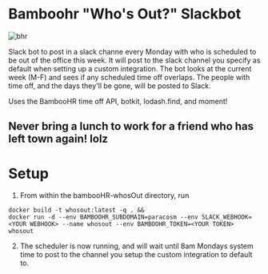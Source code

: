# Bamboohr "Who's Out?" Slackbot
![bhr](https://cloud.githubusercontent.com/assets/12915163/17829398/4b948526-667b-11e6-8ba1-b6d429b4db20.jpg)

Slack bot to post in a slack channe every Monday with who is scheduled to be out of the office this week. It will post to the slack channel you specify as default when setting up a custom integration.
The bot looks at the current week (M-F) and sees if any scheduled time off overlaps. The people with time off, and the days they'll be gone, will be posted to Slack.

Uses the BambooHR time off API, botkit, lodash.find, and moment!

## Never bring a lunch to work for a friend who has left town again! lolz


# Setup
1. From within the bambooHR-whosOut directory, run
```
docker build -t whosout:latest -q . &&
docker run -d --env BAMBOOHR_SUBDOMAIN=paracosm --env SLACK_WEBHOOK=<YOUR WEBHOOK> --name whosout --env BAMBOOHR_TOKEN=<YOUR TOKEN> whosout
```
2. The scheduler is now running, and will wait until 8am Mondays system time to post to the channel you setup the custom integration to default to.
